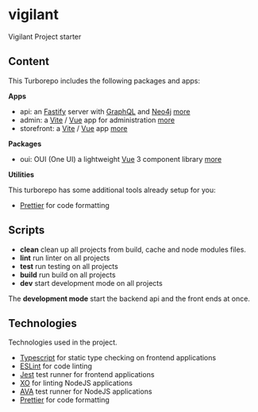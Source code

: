 # vigilant

Vigilant Project starter

## Content

This Turborepo includes the following packages and apps: 

**Apps**

* api: an [Fastify](https://www.fastify.io) server with [GraphQL](https://graphql.org) and [Neo4j](https://neo4j.com) [more](apps/api/README.md)
* admin: a [Vite](https://vitejs.dev) / [Vue](https://v3.vuejs.org) app for administration [more](apps/admin/README.md)
* storefront: a [Vite](https://vitejs.dev) / [Vue](https://vuejs.org) app [more](apps/storefront/README.md)

**Packages**

* oui: OUI (One UI) a lightweight [Vue](https://v3.vuejs.org) 3 component library [more](packages/oui/README.md)

**Utilities**

This turborepo has some additional tools already setup for you:

* [Prettier](https://prettier.io/) for code formatting
  
## Scripts

* **clean** clean up all projects from build, cache and node modules files.
* **lint** run linter on all projects
* **test** run testing on all projects
* **build** run build on all projects
* **dev** start development mode on all projects

The **development mode** start the backend api and the front ends at once.

## Technologies

Technologies used in the project.

* [Typescript](https://www.typescriptlang.org/) for static type checking on frontend applications
* [ESLint](https://eslint.org/) for code linting
* [Jest](https://jestjs.io/) test runner for frontend applications
* [XO](https://github.com/xojs/xo) for linting NodeJS applications
* [AVA](https://github.com/avajs/ava) test runner for NodeJS applications
* [Prettier](https://prettier.io/) for code formatting



